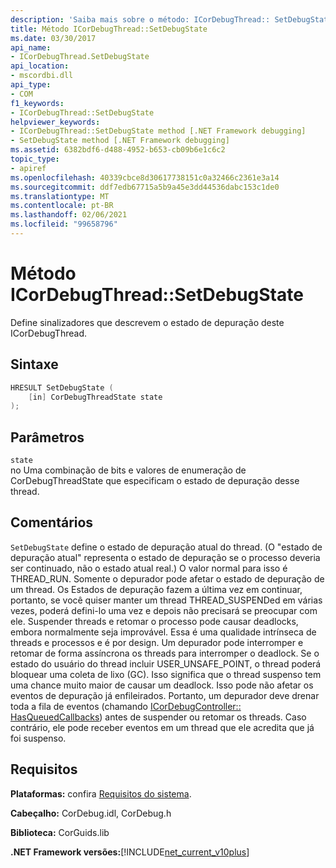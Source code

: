 ```yaml
---
description: 'Saiba mais sobre o método: ICorDebugThread:: SetDebugState'
title: Método ICorDebugThread::SetDebugState
ms.date: 03/30/2017
api_name:
- ICorDebugThread.SetDebugState
api_location:
- mscordbi.dll
api_type:
- COM
f1_keywords:
- ICorDebugThread::SetDebugState
helpviewer_keywords:
- ICorDebugThread::SetDebugState method [.NET Framework debugging]
- SetDebugState method [.NET Framework debugging]
ms.assetid: 6382bdf6-d488-4952-b653-cb09b6e1c6c2
topic_type:
- apiref
ms.openlocfilehash: 40339cbce8d30617738151c0a32466c2361e3a14
ms.sourcegitcommit: ddf7edb67715a5b9a45e3dd44536dabc153c1de0
ms.translationtype: MT
ms.contentlocale: pt-BR
ms.lasthandoff: 02/06/2021
ms.locfileid: "99658796"
---
```

# <a name="icordebugthreadsetdebugstate-method"></a>Método ICorDebugThread::SetDebugState

Define sinalizadores que descrevem o estado de depuração deste ICorDebugThread.  
  
## <a name="syntax"></a>Sintaxe  
  
```cpp  
HRESULT SetDebugState (  
    [in] CorDebugThreadState state  
);  
```  
  
## <a name="parameters"></a>Parâmetros  

 `state`  
 no Uma combinação de bits e valores de enumeração de CorDebugThreadState que especificam o estado de depuração desse thread.  
  
## <a name="remarks"></a>Comentários  

 `SetDebugState` define o estado de depuração atual do thread. (O "estado de depuração atual" representa o estado de depuração se o processo deveria ser continuado, não o estado atual real.) O valor normal para isso é THREAD_RUN. Somente o depurador pode afetar o estado de depuração de um thread. Os Estados de depuração fazem a última vez em continuar, portanto, se você quiser manter um thread THREAD_SUSPENDed em várias vezes, poderá defini-lo uma vez e depois não precisará se preocupar com ele. Suspender threads e retomar o processo pode causar deadlocks, embora normalmente seja improvável. Essa é uma qualidade intrínseca de threads e processos e é por design. Um depurador pode interromper e retomar de forma assíncrona os threads para interromper o deadlock. Se o estado do usuário do thread incluir USER_UNSAFE_POINT, o thread poderá bloquear uma coleta de lixo (GC). Isso significa que o thread suspenso tem uma chance muito maior de causar um deadlock. Isso pode não afetar os eventos de depuração já enfileirados. Portanto, um depurador deve drenar toda a fila de eventos (chamando [ICorDebugController:: HasQueuedCallbacks](icordebugcontroller-hasqueuedcallbacks-method.md)) antes de suspender ou retomar os threads. Caso contrário, ele pode receber eventos em um thread que ele acredita que já foi suspenso.  
  
## <a name="requirements"></a>Requisitos  

 **Plataformas:** confira [Requisitos do sistema](../../get-started/system-requirements.md).  
  
 **Cabeçalho:** CorDebug.idl, CorDebug.h  
  
 **Biblioteca:** CorGuids.lib  
  
 **.NET Framework versões:**[!INCLUDE[net_current_v10plus](../../../../includes/net-current-v10plus-md.md)]
